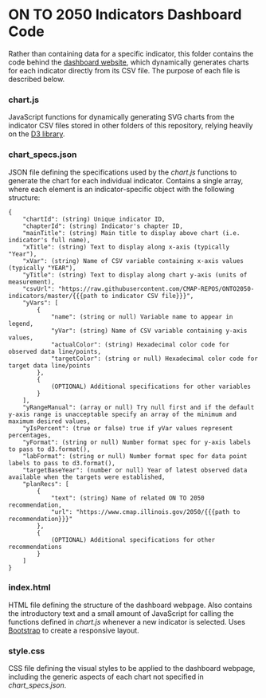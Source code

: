 # ON TO 2050 Indicators Dashboard Code

Rather than containing data for a specific indicator, this folder contains the code behind the [dashboard website](https://cmap-repos.github.io/ONTO2050-indicators), which dynamically generates charts for each indicator directly from its CSV file. The purpose of each file is described below.

### chart.js

JavaScript functions for dynamically generating SVG charts from the indicator CSV files stored in other folders of this repository, relying heavily on the [D3 library](https://d3js.org).

### chart_specs.json

JSON file defining the specifications used by the *chart.js* functions to generate the chart for each individual indicator. Contains a single array, where each element is an indicator-specific object with the following structure:

```
{
    "chartId": (string) Unique indicator ID,
    "chapterId": (string) Indicator's chapter ID,
    "mainTitle": (string) Main title to display above chart (i.e. indicator's full name),
    "xTitle": (string) Text to display along x-axis (typically "Year"),
    "xVar": (string) Name of CSV variable containing x-axis values (typically "YEAR"),
    "yTitle": (string) Text to display along chart y-axis (units of measurement),
    "csvUrl": "https://raw.githubusercontent.com/CMAP-REPOS/ONTO2050-indicators/master/{{{path to indicator CSV file}}}",
    "yVars": [
        {
            "name": (string or null) Variable name to appear in legend,
            "yVar": (string) Name of CSV variable containing y-axis values,
            "actualColor": (string) Hexadecimal color code for observed data line/points,
            "targetColor": (string or null) Hexadecimal color code for target data line/points
        },
        {
            (OPTIONAL) Additional specifications for other variables
        }
    ],
    "yRangeManual": (array or null) Try null first and if the default y-axis range is unacceptable specify an array of the minimum and maximum desired values,
    "yIsPercent": (true or false) true if yVar values represent percentages,
    "yFormat": (string or null) Number format spec for y-axis labels to pass to d3.format(),
    "labFormat": (string or null) Number format spec for data point labels to pass to d3.format(),
    "targetBaseYear": (number or null) Year of latest observed data available when the targets were established,
    "planRecs": [
        {
            "text": (string) Name of related ON TO 2050 recommendation,
            "url": "https://www.cmap.illinois.gov/2050/{{{path to recommendation}}}"
        },
        {
            (OPTIONAL) Additional specifications for other recommendations
        }
    ]
}
```

### index.html

HTML file defining the structure of the dashboard webpage. Also contains the introductory text and a small amount of JavaScript for calling the functions defined in *chart.js* whenever a new indicator is selected. Uses [Bootstrap](https://getbootstrap.com) to create a responsive layout.

### style.css

CSS file defining the visual styles to be applied to the dashboard webpage, including the generic aspects of each chart not specified in *chart_specs.json*.
